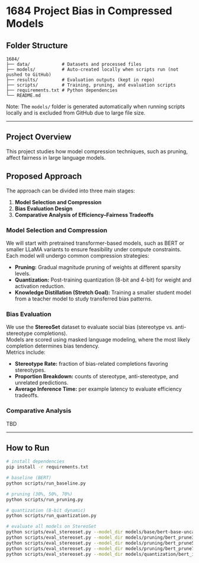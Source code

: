 # 1684 Project Bias in Compressed Models

## Folder Structure
    1684/
    ├── data/            # Datasets and processed files
    ├── models/          # Auto-created locally when scripts run (not pushed to GitHub)
    ├── results/         # Evaluation outputs (kept in repo)
    ├── scripts/         # Training, pruning, and evaluation scripts
    ├── requirements.txt # Python dependencies
    └── README.md

Note: The `models/` folder is generated automatically when running scripts locally and is excluded from GitHub due to large file size.

---

## Project Overview
This project studies how model compression techniques, such as pruning, affect fairness in large language models.

## Proposed Approach

The approach can be divided into three main stages:

1. **Model Selection and Compression**
2. **Bias Evaluation Design**
3. **Comparative Analysis of Efficiency–Fairness Tradeoffs**

### Model Selection and Compression
We will start with pretrained transformer-based models, such as BERT or smaller LLaMA variants to ensure feasibility under compute constraints. Each model will undergo common compression strategies:

- **Pruning:** Gradual magnitude pruning of weights at different sparsity levels.  
- **Quantization:** Post-training quantization (8-bit and 4-bit) for weight and activation reduction.  
- **Knowledge Distillation (Stretch Goal):** Training a smaller student model from a teacher model to study transferred bias patterns.

### Bias Evaluation
We use the **StereoSet** dataset to evaluate social bias (stereotype vs. anti-stereotype completions).  
Models are scored using masked language modeling, where the most likely completion determines bias tendency.  
Metrics include:
- **Stereotype Rate:** fraction of bias-related completions favoring stereotypes.  
- **Proportion Breakdown:** counts of stereotype, anti-stereotype, and unrelated predictions.  
- **Average Inference Time:** per example latency to evaluate efficiency tradeoffs.

### Comparative Analysis
TBD

---

## How to Run
```bash
# install dependencies
pip install -r requirements.txt

# baseline (BERT)
python scripts/run_baseline.py

# pruning (30%, 50%, 70%)
python scripts/run_pruning.py

# quantization (8-bit dynamic)
python scripts/run_quantization.py

# evaluate all models on StereoSet
python scripts/eval_stereoset.py --model_dir models/base/bert-base-uncased --out results/stereoset/bert_base.json
python scripts/eval_stereoset.py --model_dir models/pruning/bert_prune30 --out results/stereoset/bert_prune30.json
python scripts/eval_stereoset.py --model_dir models/pruning/bert_prune50 --out results/stereoset/bert_prune50.json
python scripts/eval_stereoset.py --model_dir models/pruning/bert_prune70 --out results/stereoset/bert_prune70.json
python scripts/eval_stereoset.py --model_dir models/quantization/bert_int8_dynamic --out results/stereoset/bert_int8_dynamic.json
